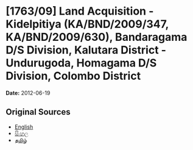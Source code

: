 # [1763/09] Land Acquisition - Kidelpitiya (KA/BND/2009/347, KA/BND/2009/630), Bandaragama D/S Division, Kalutara District - Undurugoda, Homagama D/S Division, Colombo District

**Date:** 2012-06-19

## Original Sources

- [English](https://documents.gov.lk/view/extra-gazettes/2012/6/1763-09_E.pdf)
- [සිංහල](https://documents.gov.lk/view/extra-gazettes/2012/6/1763-09_S.pdf)
- [தமிழ்](https://documents.gov.lk/view/extra-gazettes/2012/6/1763-09_T.pdf)
